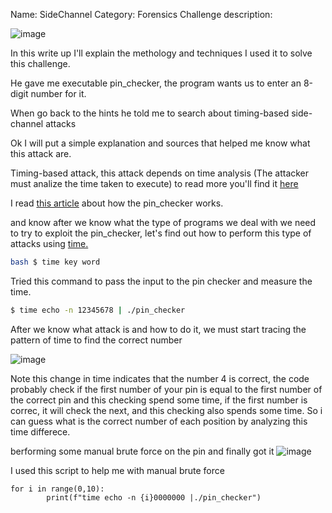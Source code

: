Name: SideChannel
Category: Forensics
Challenge description:

![image](https://user-images.githubusercontent.com/95076839/161078211-052f8dff-0bb2-444d-b408-6c3f32372ee7.png)


In this write up I'll explain the methology and techniques I used it to solve this challenge.

He gave me executable pin_checker, the program wants us to enter an 8-digit number for it.

When go back to the hints he told me to search about timing-based side-channel attacks 

Ok I will put a simple explanation and sources that helped me know what this attack are.

Timing-based attack, this attack depends on time analysis (The attacker must analize the time taken to execute) to read more you'll find it <a href="https://en.wikipedia.org/wiki/Timing_attack">here</a>

I read <a href="https://medium.com/spidernitt/introduction-to-timing-attacks-4e1e8c84b32b">this article</a> about how the pin_checker works.

and know after we know what the type of programs we deal with we need to try to exploit the pin_checker, let's find out how to perform this type of attacks
using <a href="https://www.geeksforgeeks.org/time-command-in-linux-with-examples/">time.</a>
```bash 
bash $ time key word 
```
Tried this command to pass the input to the pin checker and measure the time.
```bash
$ time echo -n 12345678 | ./pin_checker
```
After we know what attack is and how to do it, we must start tracing the pattern of time to find the correct number

![image](https://user-images.githubusercontent.com/95076839/161085315-8c743293-6252-4ccf-b8bb-044373d7025e.png)

Note this change in time indicates that the number 4 is correct, the code probably check if the first number of your pin is equal to the first number of the correct pin and this checking spend some time, if the first number is correc, it will check the next, and this checking also spends some time.
So i can guess what is the correct number of each position by analyzing this time differece.

berforming some manual brute force on the pin and finally got it 
![image](https://user-images.githubusercontent.com/95076839/161090059-f85bd62c-24d7-4a4a-86ac-a80824e04d70.png)

I used this script to help me with manual brute force
``` python3
for i in range(0,10):
        print(f"time echo -n {i}0000000 |./pin_checker")
```
